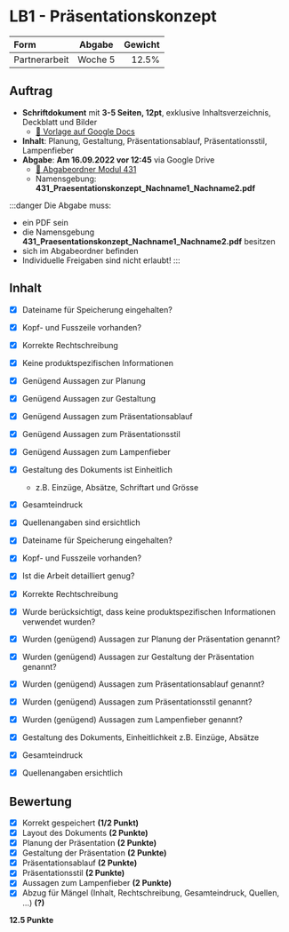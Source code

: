 # LB1 - Präsentationskonzept

Form          | Abgabe  | Gewicht
:---          | :---:   | ---:
Partnerarbeit | Woche 5 | 12.5%

## Auftrag

- **Schriftdokument** mit **3-5 Seiten, 12pt**, exklusive Inhaltsverzeichnis, Deckblatt und Bilder
  - [:link: Vorlage auf Google Docs](https://docs.google.com/document/d/1q801qPjNKls_0JA0Ng7y2lv-K85w3po9zquc-o3vnIk/edit)
- **Inhalt**: Planung, Gestaltung, Präsentationsablauf, Präsentationsstil, Lampenfieber
- **Abgabe**: **Am 16.09.2022 vor 12:45** via Google Drive 
  - [:file_folder: Abgabeordner Modul 431](https://drive.google.com/drive/folders/1R-JJu43fsbGwz0cRJVh7rnSM_vWPgG1v)
  - Namensgebung: **431\_Praesentationskonzept\_Nachname1\_Nachname2.pdf**

:::danger Die Abgabe muss:
- ein PDF sein
- die Namensgebung **431\_Praesentationskonzept\_Nachname1\_Nachname2.pdf** besitzen
- sich im Abgabeordner befinden
- Individuelle Freigaben sind nicht erlaubt!
:::


## Inhalt

- [x] Dateiname für Speicherung eingehalten?
- [x] Kopf- und Fusszeile vorhanden?
- [x] Korrekte Rechtschreibung
- [x] Keine produktspezifischen Informationen
- [x] Genügend Aussagen zur Planung 
- [x] Genügend Aussagen zur Gestaltung
- [x] Genügend Aussagen zum Präsentationsablauf 
- [x] Genügend Aussagen zum Präsentationsstil
- [x] Genügend Aussagen zum Lampenfieber
- [x] Gestaltung des Dokuments ist Einheitlich
   - z.B. Einzüge, Absätze, Schriftart und Grösse
- [x] Gesamteindruck
- [x] Quellenangaben sind ersichtlich

- [x] Dateiname für Speicherung eingehalten?
- [x] Kopf- und Fusszeile vorhanden?
- [x] Ist die Arbeit detailliert genug?
- [x] Korrekte Rechtschreibung
- [x] Wurde berücksichtigt, dass keine produktspezifischen Informationen verwendet wurden?
- [x] Wurden (genügend) Aussagen zur Planung der Präsentation genannt?
- [x] Wurden (genügend) Aussagen zur Gestaltung der Präsentation genannt?
- [x] Wurden (genügend) Aussagen zum Präsentationsablauf genannt?
- [x] Wurden (genügend) Aussagen zum Präsentationsstil genannt?
- [x] Wurden (genügend) Aussagen zum Lampenfieber genannt?
- [x] Gestaltung des Dokuments, Einheitlichkeit z.B. Einzüge, Absätze
- [x] Gesamteindruck
- [x] Quellenangaben ersichtlich

## Bewertung

- [x] Korrekt gespeichert **(1/2 Punkt)**
- [x] Layout des Dokuments **(2 Punkte)**
- [x] Planung der Präsentation **(2 Punkte)**
- [x] Gestaltung der Präsentation **(2 Punkte)**
- [x] Präsentationsablauf **(2 Punkte)**
- [x] Präsentationsstil **(2 Punkte)**
- [x] Aussagen zum Lampenfieber **(2 Punkte)**
- [x] Abzug für Mängel (Inhalt, Rechtschreibung, Gesamteindruck, Quellen, ...) **(?)**

**12.5 Punkte**
